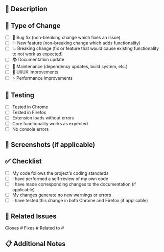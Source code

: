 ## 📝 Description

<!-- Provide a brief description of the changes -->

## 🔧 Type of Change

- [ ] 🐛 Bug fix (non-breaking change which fixes an issue)
- [ ] ✨ New feature (non-breaking change which adds functionality)
- [ ] 💥 Breaking change (fix or feature that would cause existing functionality to not work as expected)
- [ ] 📚 Documentation update
- [ ] 🔧 Maintenance (dependency updates, build system, etc.)
- [ ] 🎨 UI/UX improvements
- [ ] ⚡ Performance improvements

## 🧪 Testing

<!-- Describe the tests you ran to verify your changes -->

- [ ] Tested in Chrome
- [ ] Tested in Firefox
- [ ] Extension loads without errors
- [ ] Core functionality works as expected
- [ ] No console errors

## 📸 Screenshots (if applicable)

<!-- Add screenshots to help explain your changes -->

## ✅ Checklist

- [ ] My code follows the project's coding standards
- [ ] I have performed a self-review of my own code
- [ ] I have made corresponding changes to the documentation (if applicable)
- [ ] My changes generate no new warnings or errors
- [ ] I have tested this change in both Chrome and Firefox (if applicable)

## 🔗 Related Issues

<!-- Link any related issues here -->

Closes #
Fixes #
Related to #

## 📋 Additional Notes

<!-- Any additional information, context, or notes for reviewers -->

